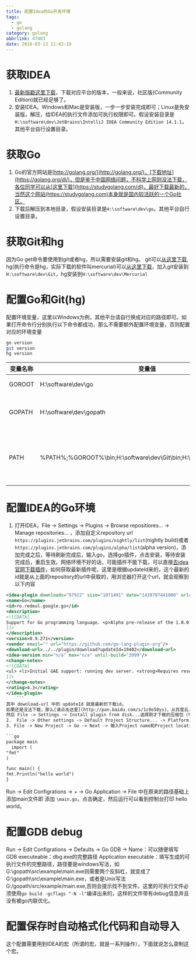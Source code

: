 ```yaml
---
title: 配置Idea的Go开发环境
tags:
  - go
  - golang
category: golang
abbrlink: 47403
date: 2016-03-13 11:43:19
---
```

# 获取IDEA

1. [最新版戳这里下载](https://www.jetbrains.com/idea/download/)，下载对应平台的版本，一般来说，社区版(Community Edition)就已经足够了。
2. 安装IDEA。Windows和Mac是安装版，一步一步安装完成即可；Linux是免安装版，解压，给IDEA的执行文件添加可执行权限即可。假设安装目录是`H:\software\dev\JetBrains\IntelliJ IDEA Community Edition 14.1.1`，其他平台自行设置目录。

# 获取Go

1. Go的官方网站是[http://golang.org/](http://golang.org/)，[下载地址](https://golang.org/dl/)，但是鉴于中国网络问题，不科学上网则没法下载，各位同学可以从[这里下载](https://studygolang.com/dl)，最好下载最新的，当然这个网站(https://studygolang.com)本身就是国内较活跃的一个Go社区。
2.  下载后解压到本地目录，假设安装目录是`H:\software\dev\go`。其他平台自行设置目录。

# 获取Git和hg

因为Go get命令要使用到git或者hg，所以需要安装git和hg。
git可以[从这里下载](http://git-scm.com/), hg(执行命令是hg，实际下载的软件叫mercurial)可以[从这里下载](http://mercurial.selenic.com/)，加入git安装到`H:\software\dev\Git`，hg安装到`H:\software\dev\Mercurial`

# 配置Go和Git(hg)

配置环境变量，这里以Windows为例，其他平台请自行换成对应的路径即可。如果打开命令行分别执行以下命令都成功，那么不需要额外配置环境变量，否则配置对应的环境变量

``` bash
go version
git version
hg version
```

变量名称 | 变量值 | 说明
------ | ----- |-----
GOROOT | H:\software\dev\go | go根路径
GOPATH  | H:\software\dev\gopath | gopath可以是任何一个目录
PATH | %PATH%;%GOROOT%\bin;H:\software\dev\Git\bin;H:\software\dev\Mercuria; | 注意不要忘了加入原来的path变量

# 配置IDEA的Go环境

1. 打开IDEA，File -> Settings -> Plugins -> Browse repositiores... -> Manage repositories... ，添加自定义repository url `https://plugins.jetbrains.com/plugins/nightly/list`(nightly build)或者 `https://plugins.jetbrains.com/plugins/alpha/list`(alpha version)，添加完成之后，等待刷新完成后，输入go，选择go插件，点击安装，等待安装完成后，重启生效。网络环境不好的话，可能插件不能下载，可以直接[去idea官网下载插件](https://plugins.jetbrains.com/plugin/download?updateId=19402)，如何获取最新插件呢，这里是根据updateId来的，这个最新的id就是从上面的repository的url中获取的，用浏览器打开这个url，就会观察到以下内容

```  xml
<idea-plugin downloads="97922" size="1071401" date="1428797441000" url="">
<name>Go</name>
<id>ro.redeul.google.go</id>
<description>
<![CDATA[
Support for Go programming language. <p>Alpha pre-release of the 1.0.0 version.</p> <p>Doesn't contain all the functionality of the 0.9.x branch but has a completely reworked internals. It's faster than 0.9.x, refactoring works to some degree and has native support for gopath packages.</p> Compatibility <p>Plugin can be installed on IntelliJ platform 141.2 or greater. It corresponds to IntelliJ IDEA 14.1, WebStorm 10, PhpStorm 9</p>
]]>
</description>
<version>0.9.271</version>
<vendor email="" url="https://github.com/go-lang-plugin-org"/>
<download-url>../../plugin/download?updateId=19402</download-url>
<idea-version min="n/a" max="n/a" until-build="3999"/>
<change-notes>
<![CDATA[
<ul> <li>Initial GAE support: running dev server. <strong>Requires resetting project SDK.</strong></li> </ul>
]]>
</change-notes>
<rating>4.3</rating>
</idea-plugin>
    ```
其中 download-url 中的 updateId 就是最新的下载id。
如果还是没法下载，那么[请点击这里](http://pan.baidu.com/s/1c0o50ys)，从百度云上下载。
然后 File -> Settings -> Install plugin from disk...选择刚才下载的压缩包（不要解压），确定后重启成效。
2.  File -> Other settings -> Default Project Structure... -> Platform Settings -> SDKs -> + -> Go SDK -> 选择GOROOT路径，确定。
3. File -> New Project -> Go -> Next -> 输入Project name和Project location -> Finish -> 在项目根目录中新建main.go，添加以下内容

```go
package main
  import (
"fmt"
)

func main() {
fmt.Println("hello world")
}
```

Run -> Edit Configrations -> + -> Go Application -> File 中在原来的路径基础上添加main文件即 添加 `\main.go`，点击确定，然后运行可以看到控制台打印 hello world。

# 配置GDB debug

Run -> Edit Configrations -> Defaults -> Go GDB ->
Name：可以随便填写
GDB executeable：dbg.exe的完整路径
Application executable：填写生成的可执行文件的完整路径，路径要是windows写法，如G:\gopath\src\example\main.exe则需要两个反斜杠，就变成了G:\\gopath\\src\\example\\main.exe，或者是Unix写法 G:/gopath/src/example/main.exe,否则会提示找不到文件。这里的可执行文件必须使用`go build -gcflags "-N -l"`编译出来的，这样的文件带有debug信息并且没有被go内联优化。

# 配置保存时自动格式化代码和自动导入

这个配置需要用到IDEA的宏（所谓的宏，就是一系列操作），下面就说怎么录制这个宏。
